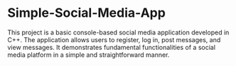 # Simple-Social-Media-App
This project is a basic console-based social media application developed in C++. The application allows users to register, log in, post messages, and view messages. It demonstrates fundamental functionalities of a social media platform in a simple and straightforward manner.
